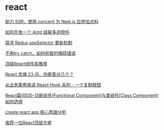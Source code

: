 # react

[助力 SSR，使用 concent 为 Next.js 应用加点料](https://mp.weixin.qq.com/s/MWwauOETdI46WZS3BMLVdg)

[如何开发一个 Antd 级联多选控件](https://mp.weixin.qq.com/s/h3jmOMgj-iey4Aaex-c54g)

[探寻 Redux useSelector 更新机制](https://mp.weixin.qq.com/s/RwNEEh-zEjMxGgi7r1dG7A)

[不用try catch，如何机智的捕获错误](https://mp.weixin.qq.com/s/eCw9zc_20y-AX0yfty0Cvw)

[顶级React组件库推荐](https://mp.weixin.qq.com/s/vghvzjYELfdu3RjChqEvCg)

[React 灵魂 23 问，你能答对几个？](https://mp.weixin.qq.com/s?__biz=MzUxNzk1MjQ0Ng==&mid=2247489463&idx=1&sn=54685960428f0200f9b5feefcbec17fa&chksm=f9911166cee69870649aa9574b8323822171f323a56dbf35a771ef3b09e36618213af22c34a1&mpshare=1&scene=24&srcid=1227VJvbhjUfavD6OOtl428s&sharer_sharetime=1609043499358&sharer_shareid=18af4598a510ab1911de864d55f65d3a&key=ea7446b0013173847508610d9e93d8a92f204f90f47e3a39ce252f2f85e2d5a864a7c77211baf1f9e882e8f69da3ae8f0a2089c4a4755f348365c743f9ba59b50a29d22e9b0639755e14e06f2c37a268eea1b6ff4c4afbe556cfca27d26e6cfd7aeaa79fc721342b9b7fecfc53ce8915f74a01031884a1d48292f104a8a0ae92&ascene=14&uin=Mzc2MjkyMjk0MQ%3D%3D&devicetype=Windows+10+x64&version=6300002f&lang=zh_CN&exportkey=A5XQY%2F0ShDlTblLE78fNfdc%3D&pass_ticket=uG0ITW7VbQre912sCs3w03oa5DNRIG3UHrL1%2FYIYsorCPizXQjGGAVEkkNHwDWci&wx_header=0)

[从业务案例来讲 React Hook 系列 - 一个复制按钮](https://mp.weixin.qq.com/s?__biz=MzA4Nzg0MDM5Nw==&mid=2247490359&idx=1&sn=4834b9ccae12f4c7b0a5ed40726ce594&chksm=903218d5a74591c3e53ea491f2525ff4ad7101f39fb5c4d29846003fc394c93123fa7413bfbf&mpshare=1&scene=24&srcid=0101WO0rqKwRwh0D043IDdsU&sharer_sharetime=1609513415379&sharer_shareid=18af4598a510ab1911de864d55f65d3a&key=7326df0a627d9fb59c1b32838cbac9331f3863232eb5f97589b9f89e1039f55a75b27b080ff5bc80b3ff056b36e3a456bebe1b58e52da0212b6c16896da26ba596117674313d5cf5939b010b6ffe851c88bd201530f4d580679ddb648f4cb23af46241554b017d9ee6b6e82d50c475d13917597b9070398ec5bdf17599fe775a&ascene=14&uin=Mzc2MjkyMjk0MQ%3D%3D&devicetype=Windows+10+x64&version=6300002f&lang=zh_CN&exportkey=AwfVJmvCr5ScrO8xZ%2FbA%2BFU%3D&pass_ticket=uG0ITW7VbQre912sCs3w03oa5DNRIG3UHrL1%2FYIYsorCPizXQjGGAVEkkNHwDWci&wx_header=0)

[React篇(003)-功能组件(Functional Component)与类组件(Class Component)如何选择](https://mp.weixin.qq.com/s?__biz=MzIwODg5MjExNQ==&mid=2247483953&idx=1&sn=551fbc1a610c419f97fbc6fae88e7ea8&chksm=977d7b8da00af29b1b404977775234f3c9e55e04f040c94e9f715e881b1ee64f4a77a662bdc1&mpshare=1&scene=24&srcid=010161SSU5EB7D3dCf6DmkKL&sharer_sharetime=1609513691846&sharer_shareid=18af4598a510ab1911de864d55f65d3a&key=3712d248eda753bf0483e122ac6c6c5c841760c879dbbec593970e2eacec11214f825bdc018215f0806dfa9fbf7650bd1deb58eab4f5538ab29c0abc13c7fb25d500316eeb4e51dad88826ab967d4f24900c18412021eff329dec4250697c6f8b6755d4d5c5dd3cc664a5433a644af7da64278b2bc95db3117d7ee05966ed923&ascene=14&uin=Mzc2MjkyMjk0MQ%3D%3D&devicetype=Windows+10+x64&version=6300002f&lang=zh_CN&exportkey=A1VpfVd9T4VgnxmhutSc400%3D&pass_ticket=uG0ITW7VbQre912sCs3w03oa5DNRIG3UHrL1%2FYIYsorCPizXQjGGAVEkkNHwDWci&wx_header=0)

[create react app 核心思路分析](https://mp.weixin.qq.com/s?__biz=MzIzODgxODMzMA==&mid=2247485036&idx=1&sn=7c02e0665379113a6bab47aa990a50df&chksm=e932c319de454a0fe934eee69d00d3264b610dfc73504a2489f35c6835e311abd352aad3c40b&mpshare=1&scene=24&srcid=0101Blf3f0BoLSKI2kcabxUc&sharer_sharetime=1609513989020&sharer_shareid=18af4598a510ab1911de864d55f65d3a&key=ea7446b001317384d24cf87165c8a8cce092215308ed252e22236e65ea6aaf4c2a3aa8d4080b1547e820989b06feca24e9e5c82b081c09c6a8ddab2ed926733878a4a77b4d1c95e8494b87b9d5558f7c165b55a062c7e9c2330ad5c8f2bc56d154b589729ede8bfe06763e11a112df56f11616b3fb3bf2e1f8823584f90643b3&ascene=14&uin=Mzc2MjkyMjk0MQ%3D%3D&devicetype=Windows+10+x64&version=6300002f&lang=zh_CN&exportkey=AzAwXf5jVuztsCEHViCPy3g%3D&pass_ticket=uG0ITW7VbQre912sCs3w03oa5DNRIG3UHrL1%2FYIYsorCPizXQjGGAVEkkNHwDWci&wx_header=0)

[推荐一位React顶层大佬](https://mp.weixin.qq.com/s?__biz=MzIyNjUxNjMxOA==&mid=2247491233&idx=1&sn=3bada943986ff15ea34ed8686cfed7d2&chksm=e86e1290df199b864445172ca4081c4d57e4591e37e473003d70d810d6ee71f967570ae430b1&mpshare=1&scene=24&srcid=0109UqjobdSO7C0qsTdOMhVI&sharer_sharetime=1610160741150&sharer_shareid=18af4598a510ab1911de864d55f65d3a&key=ea7446b001317384a2248b585521b19c9b4805b2655fb28e8da6389232f6b232de83b8e42f0e971f9ccaaf11277a15f482d0dc376fbd70d5ae7816619216a4d1e0c712213b9d318af2c0ba59b4d33ccaf615dd007677fa28c2539c6c087e79833eadfc428cc8afc00738abcb14c355bb0e5f4bbfe51f7237adaacca3b73bd002&ascene=14&uin=Mzc2MjkyMjk0MQ%3D%3D&devicetype=Windows+10+x64&version=6300002f&lang=zh_CN&exportkey=A0m5qFPstNCYX8uvoLdb3qI%3D&pass_ticket=uG0ITW7VbQre912sCs3w03oa5DNRIG3UHrL1%2FYIYsorCPizXQjGGAVEkkNHwDWci&wx_header=0)